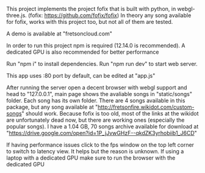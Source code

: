 This project implements the project fofix that is built with python, in webgl-three.js. (fofix: https://github.com/fofix/fofix)
In theory any song available for fofix, works with this project too, but not all of them are tested.

A demo is available at "fretsoncloud.com"

In order to run this project npm is required (12.14.0 is recommended).
A dedicated GPU is also recommended for better performance

Run "npm i" to install dependencies.
Run "npm run dev" to start web server.

This app uses :80 port by default, can be edited at "app.js"

After running the server open a decent browser with webgl support and head to "127.0.0.1",
main page shows the avaliable songs in "static/songs" folder. Each song has its own folder.
There are 4 songs available in this package, but any song available at "http://fretsonfire.wikidot.com/custom-songs" should work.
Because fofix is too old, most of the links at the wikidot are unfortunately dead now, but there are working ones (especially the popular songs).
I have a 1.04 GB, 70 songs archive available for download at "https://drive.google.com/open?id=1P_jJvwGHzF--qkdZK3yrhobiib1_J6CD"


If having performance issues click to the fps window on the top left corner to switch to latency view. It helps but the reason is unknown.
If using a laptop with a dedicated GPU make sure to run the browser with the dedicated GPU
